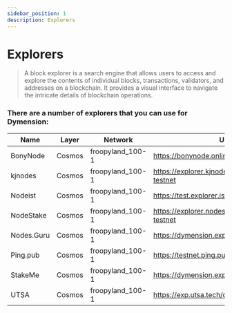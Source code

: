 ```yaml
---
sidebar_position: 1
description: Explorers
---
```


# Explorers

> A block explorer is a search engine that allows users to access and explore the contents of individual blocks, transactions, validators, and addresses on a blockchain. It provides a visual interface to navigate the intricate details of blockchain operations.

### There are a number of explorers that you can use for Dymension:

| Name | Layer | Network | URL |
| --- | --- | --- | --- |
| BonyNode | Cosmos | froopyland_100-1 | https://bonynode.online/dymension |
| kjnodes | Cosmos | froopyland_100-1 | https://explorer.kjnodes.com/dymension-testnet |
| Nodeist | Cosmos | froopyland_100-1 | https://test.explorer.ist/dymension |
| NodeStake | Cosmos | froopyland_100-1 | https://explorer.nodestake.top/dymension-testnet |
| Nodes.Guru | Cosmos | froopyland_100-1 | https://dymension.explorers.guru |
| Ping.pub | Cosmos | froopyland_100-1 | https://testnet.ping.pub/dymension |
| StakeMe | Cosmos | froopyland_100-1 | https://dymension.exploreme.pro/dashboard |
| UTSA | Cosmos | froopyland_100-1 | https://exp.utsa.tech/dymension-test |